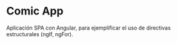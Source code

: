 # Comic App

Aplicación SPA con Angular, para ejemplificar el uso de directivas estructurales (ngIf, ngFor).
